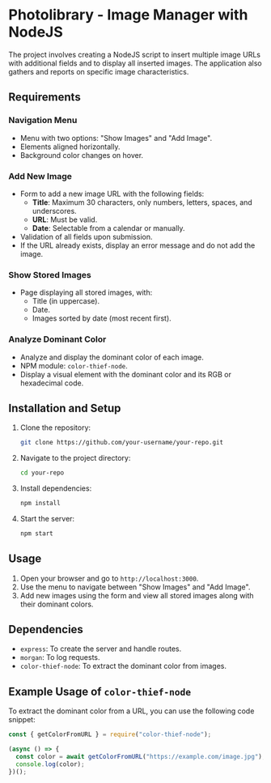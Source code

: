 # Photolibrary - Image Manager with NodeJS

The project involves creating a NodeJS script to insert multiple image URLs with additional fields and to display all inserted images. The application also gathers and reports on specific image characteristics.

## Requirements

### Navigation Menu

- Menu with two options: "Show Images" and "Add Image".
- Elements aligned horizontally.
- Background color changes on hover.

### Add New Image

- Form to add a new image URL with the following fields:
  - **Title**: Maximum 30 characters, only numbers, letters, spaces, and underscores.
  - **URL**: Must be valid.
  - **Date**: Selectable from a calendar or manually.
- Validation of all fields upon submission.
- If the URL already exists, display an error message and do not add the image.

### Show Stored Images

- Page displaying all stored images, with:
  - Title (in uppercase).
  - Date.
  - Images sorted by date (most recent first).

### Analyze Dominant Color

- Analyze and display the dominant color of each image.
- NPM module: `color-thief-node`.
- Display a visual element with the dominant color and its RGB or hexadecimal code.

## Installation and Setup

1. Clone the repository:
   ```sh
   git clone https://github.com/your-username/your-repo.git
   ```
2. Navigate to the project directory:
   ```sh
   cd your-repo
   ```
3. Install dependencies:
   ```sh
   npm install
   ```
4. Start the server:
   ```sh
   npm start
   ```

## Usage

1. Open your browser and go to `http://localhost:3000`.
2. Use the menu to navigate between "Show Images" and "Add Image".
3. Add new images using the form and view all stored images along with their dominant colors.

## Dependencies

- `express`: To create the server and handle routes.
- `morgan`: To log requests.
- `color-thief-node`: To extract the dominant color from images.

## Example Usage of `color-thief-node`

To extract the dominant color from a URL, you can use the following code snippet:

```javascript
const { getColorFromURL } = require("color-thief-node");

(async () => {
  const color = await getColorFromURL("https://example.com/image.jpg");
  console.log(color);
})();
```
